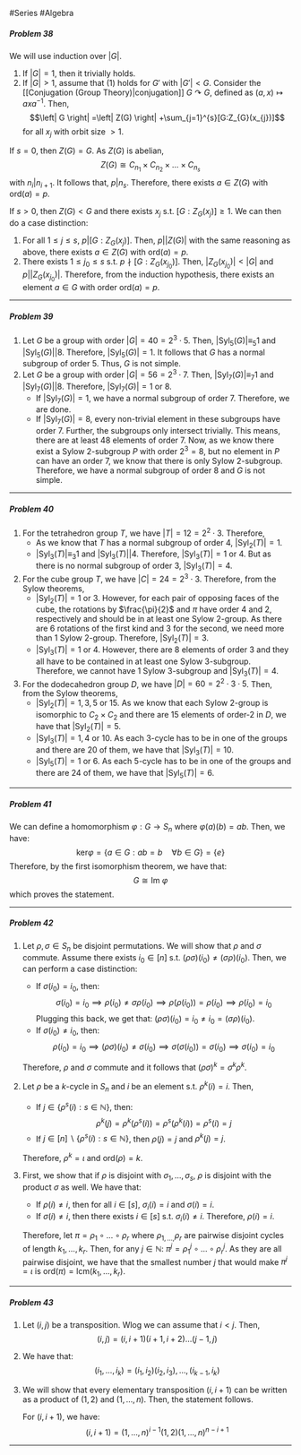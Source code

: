 #Series #Algebra

##### Problem 38
We will use induction over $\left| G \right|$. 
1. If $\left| G \right|=1$, then it trivially holds.
2. If $\left| G \right|>1$, assume that (1) holds for $G'$ with $\left| G' \right|<G$. Consider the [[Conjugation (Group Theory)|conjugation]] $G \curvearrowright G$, defined as $(a,x)\mapsto a x a^{-1}$. Then, $$\left| G \right| =\left| Z(G) \right| +\sum_{j=1}^{s}[G:Z_{G}(x_{j})]$$for all $x_{j}$ with orbit size $>1$. 

If $s=0$, then $Z(G)=G$. As $Z(G)$ is abelian, $$Z(G)\cong C_{n_{1}}\times C_{n_{2}}\times\dots \times C_{n_{s}}$$with $n_{i}|n_{i+1}$. It follows that, $p|n_{s}$. Therefore, there exists $a\in Z(G)$ with $\text{ord}(a)=p$.

If $s>0$, then $Z(G)<G$ and there exists $x_{j}$ s.t. $[G:Z_{G}(x_{j})]\geq 1$. We can then do a case distinction: 

1. For all $1\leq j\leq s$, $p|[G:Z_{G}(x_{j})]$. Then, $p|\left| Z(G) \right|$ with the same reasoning as above, there exists $a\in Z(G)$ with $\text{ord}(a)=p$.
2. There exists $1\leq j_{0}\leq s$ s.t. $p \nmid [G:Z_{G}(x_{j_{0}})]$. Then, $|Z_{G}(x_{j_{0}})|<|G|$ and $p|\left| Z_{G}(x_{j_{0}}) \right|$. Therefore, from the induction hypothesis, there exists an element $a\in G$ with order $\text{ord}(a)=p$.
---
##### Problem 39
1. Let $G$ be a group with order $\left| G \right|=40=2^3\cdot 5$. Then, $\left| \text{Syl}_{5}(G) \right|\equiv_{5}1$ and $|\text{Syl}_{5}(G)| | 8$. Therefore, $|\text{Syl}_{5}(G)|=1$. It follows that $G$ has a normal subgroup of order $5$. Thus, $G$ is not simple.
2. Let $G$ be a group with order $\left| G \right|=56=2^3\cdot 7$. Then, $\left| \text{Syl}_{7}(G) \right|\equiv_{7}1$ and $|\text{Syl}_{7}(G)| | 8$. Therefore, $|\text{Syl}_{7}(G)|=1$ or $8$. 
	- If $\left| \text{Syl}_{7}(G) \right|=1$, we have a normal subgroup of order $7$. Therefore, we are done. 
	- If $\left| \text{Syl}_{7}(G) \right|=8$, every non-trivial element in these subgroups have order $7$. Further, the subgroups only intersect trivially. This means, there are at least $48$ elements of order $7$. Now, as we know there exist a Sylow $2$-subgroup $P$ with order $2^{3}=8$, but no element in $P$ can have an order $7$, we know that there is only Sylow $2$-subgroup. Therefore, we have a normal subgroup of order $8$ and $G$ is not simple.
---
##### Problem 40
1. For the tetrahedron group $T$, we have $\left| T \right|=12=2^{2}\cdot 3$. Therefore,
	- As we know that $T$ has a normal subgroup of order $4$, $\left| \text{Syl}_{2}(T) \right|=1$.
	- $\left| \text{Syl}_{3}(T) \right|\equiv_{3}1$ and $\left| \text{Syl}_{3}(T) \right| | 4$. Therefore, $\left| \text{Syl}_{3}(T) \right|=1$ or $4$. But as there is no normal subgroup of order $3$, $\left| \text{Syl}_{3}(T) \right|=4$.
2. For the cube group $T$, we have $\left| C \right|=24=2^{3}\cdot 3$. Therefore, from the Sylow theorems,
	- $\left| \text{Syl}_{2}(T) \right|=1$ or $3$. However, for each pair of opposing faces of the cube,     the rotations by $\frac{\pi}{2}$ and $\pi$ have order $4$ and $2$, respectively and should be in at least one Sylow $2$-group. As there are 6 rotations of the first kind and 3 for the second, we need more than 1 Sylow $2$-group. Therefore, $\left| \text{Syl}_{2}(T) \right|=3$.
	- $\left| \text{Syl}_{3}(T) \right|=1$ or $4$. However, there are $8$ elements of order $3$ and they all have to be contained in at least one Sylow $3$-subgroup. Therefore, we cannot have 1 Sylow $3$-subgroup and $\left| \text{Syl}_{3}(T) \right|=4$.
3. For the dodecahedron group $D$, we have $\left| D \right|=60=2^{2}\cdot 3\cdot 5$. Then, from the Sylow theorems,
	 - $\left| \text{Syl}_{2}(T) \right|=1,3,5$ or $15$. As we know that each Sylow 2-group is isomorphic to $C_{2}\times C_{2}$ and there are $15$ elements of order-2 in $D$, we have that $\left| \text{Syl}_{2}(T) \right|=5$.
	 - $\left| \text{Syl}_{3}(T) \right|=1,4$ or $10$. As each 3-cycle has to be in one of the groups and there are 20 of them, we have that $\left| \text{Syl}_{3}(T) \right|=10$.
	 - $\left| \text{Syl}_{5}(T) \right|=1$ or $6$. As each 5-cycle has to be in one of the groups and there are 24 of them, we have that $\left| \text{Syl}_{5}(T) \right|=6$.
---
##### Problem 41
We can define a homomorphism $\varphi:G \to S_{n}$ where $\varphi(a)(b)=ab$. Then, we have: $$\text{ker}\varphi=\{ a\in G:ab=b\quad \forall b\in G \}=\{ e \}$$Therefore, by the first isomorphism theorem, we have that: $$G\cong \text{Im}\ \varphi$$which proves the statement.

---
##### Problem 42
1. Let $\rho,\sigma\in S_{n}$ be disjoint permutations. We will show that $\rho$ and $\sigma$ commute. Assume there exists $i_{0}\in[n]$ s.t. $(\rho\sigma)(i_{0})\neq(\sigma\rho)(i_{0})$. Then, we can perform a case distinction:
    - If $\sigma(i_{0})=i_{0}$, then:$$\sigma(i_{0})=i_{0}\implies\rho(i_{0})\neq\sigma\rho(i_{0})\implies\rho(\rho(i_{0}))=\rho(i_{0})\implies\rho(i_{0})=i_{0}$$Plugging this back, we get that: $(\rho\sigma)(i_{0})= i_{0}\neq i_{0}=(\sigma\rho)(i_{0})$.
     - If $\sigma(i_{0})\neq i_{0}$, then: $$\rho(i_{0})=i_{0}\implies(\rho\sigma)(i_{0})\neq\sigma(i_{0})\implies\sigma(\sigma(i_{0}))=\sigma(i_{0})\implies\sigma(i_{0})=i_{0}$$

	Therefore, $\rho$ and $\sigma$ commute and it follows that $(\rho\sigma)^k=\sigma^k\rho^k$.
2. Let $\rho$ be a $k$-cycle in $S_{n}$ and $i$ be an element s.t. $\rho^k(i)=i$. Then,
	- If $j\in \{ \rho^s(i):s\in \mathbb{N} \}$, then:$$\rho^k(j)=\rho^k(\rho^s(i))=\rho^s(\rho^k(i))=\rho^s(i)=j$$
	- If $j\in [n] \backslash\{ \rho^s(i):s\in \mathbb{N} \}$, then $\rho(j)=j$ and $\rho^k(j)=j$.
	  
	Therefore, $\rho^k=\iota$ and $\text{ord}(\rho)=k$.
3. First, we show that if $\rho$ is disjoint with $\sigma_{1},\dots,\sigma_{s}$, $\rho$ is disjoint with the product $\sigma$ as well. We have that:
	- If $\rho(i)\neq i$, then for all $i\in[s]$, $\sigma_{i}(i)=i$ and $\sigma(i)=i$.
	- If $\sigma(i)\neq i$, then there exists $i\in[s]$ s.t. $\sigma_{i}(i)\neq i$. Therefore, $\rho(i)=i$.
	  
	Therefore, let $\pi=\rho_{1}\circ\dots \circ\rho_{r}$ where $\rho_{1,\dots,}\rho_{r}$ are pairwise disjoint cycles of length $k_{1},\dots,k_{r}$. Then, for any $j\in \mathbb{N}$: $\pi^j=\rho_{1}^j\circ \dots \circ \rho^j_{r}$. As they are all pairwise disjoint, we have that the smallest number $j$ that would make $\pi^j=\iota$ is $\text{ord}(\pi)=\text{lcm}(k_{1},\dots,k_{r})$.
---
##### Problem 43
1. Let $(i,j)$ be a transposition. Wlog we can assume that $i < j$. Then, $$(i,j)=(i,i+1)(i+1,i+2)\dots(j-1,j)$$ 
2. We have that: 
	$$(i_{1},\dots,i_{k})=(i_{1},i_{2})(i_{2},i_{3}),\dots,(i_{k-1},i_{k})$$
3. We will show that every elementary transposition $(i,i+1)$ can be written as a product of $(1,2)$ and $(1,\dots,n)$. Then, the statement follows. 
   
   For $(i,i+1)$, we have:$$(i,i+1)=(1,\dots,n)^{i-1}(1,2)(1,\dots,n)^{n-i+1}$$
---

